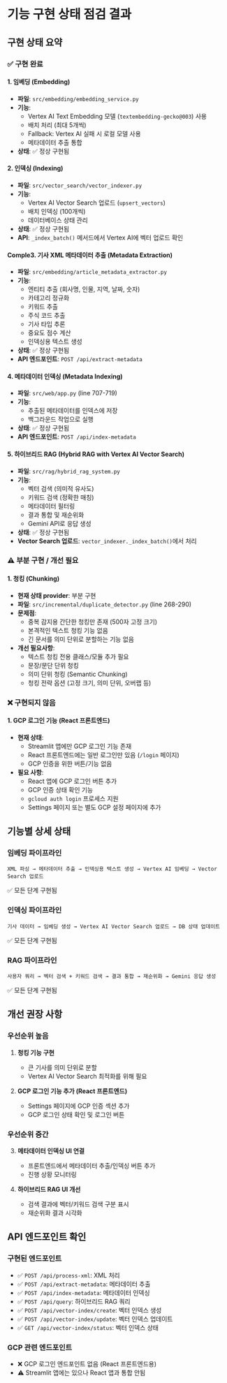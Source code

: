 # 기능 구현 상태 점검 결과

## 구현 상태 요약

### ✅ 구현 완료

#### 1. 임베딩 (Embedding)
- **파일**: `src/embedding/embedding_service.py`
- **기능**: 
  - Vertex AI Text Embedding 모델 (`textembedding-gecko@003`) 사용
  - 배치 처리 (최대 5개씩)
  - Fallback: Vertex AI 실패 시 로컬 모델 사용
  - 메타데이터 추출 통합
- **상태**: ✅ 정상 구현됨

#### 2. 인덱싱 (Indexing)
- **파일**: `src/vector_search/vector_indexer.py`
- **기능**:
  - Vertex AI Vector Search 업로드 (`upsert_vectors`)
  - 배치 인덱싱 (100개씩)
  - 데이터베이스 상태 관리
- **상태**: ✅ 정상 구현됨
- **API**: `_index_batch()` 메서드에서 Vertex AI에 벡터 업로드 확인

####  Comple3. 기사 XML 메타데이터 추출 (Metadata Extraction)
- **파일**: `src/embedding/article_metadata_extractor.py`
- **기능**:
  - 엔티티 추출 (회사명, 인물, 지역, 날짜, 숫자)
  - 카테고리 정규화
  - 키워드 추출
  - 주식 코드 추출
  - 기사 타입 추론
  - 중요도 점수 계산
  - 인덱싱용 텍스트 생성
- **상태**: ✅ 정상 구현됨
- **API 엔드포인트**: `POST /api/extract-metadata`

#### 4. 메타데이터 인덱싱 (Metadata Indexing)
- **파일**: `src/web/app.py` (line 707-719)
- **기능**: 
  - 추출된 메타데이터를 인덱스에 저장
  - 백그라운드 작업으로 실행
- **상태**: ✅ 정상 구현됨
- **API 엔드포인트**: `POST /api/index-metadata`

#### 5. 하이브리드 RAG (Hybrid RAG with Vertex AI Vector Search)
- **파일**: `src/rag/hybrid_rag_system.py`
- **기능**:
  - 벡터 검색 (의미적 유사도)
  - 키워드 검색 (정확한 매칭)
  - 메타데이터 필터링
  - 결과 통합 및 재순위화
  - Gemini API로 응답 생성
- **상태**: ✅ 정상 구현됨
- **Vector Search 업로드**: `vector_indexer._index_batch()`에서 처리

### ⚠️ 부분 구현 / 개선 필요

#### 1. 청킹 (Chunking)
- **현재 상태 provider**: 부분 구현
- **파일**: `src/incremental/duplicate_detector.py` (line 268-290)
- **문제점**:
  - 중복 감지용 간단한 청킹만 존재 (500자 고정 크기)
  - 본격적인 텍스트 청킹 기능 없음
  - 긴 문서를 의미 단위로 분할하는 기능 없음
- **개선 필요사항**:
  - 텍스트 청킹 전용 클래스/모듈 추가 필요
  - 문장/문단 단위 청킹
  - 의미 단위 청킹 (Semantic Chunking)
  - 청킹 전략 옵션 (고정 크기, 의미 단위, 오버랩 등)

### ❌ 구현되지 않음

#### 1. GCP 로그인 기능 (React 프론트엔드)
- **현재 상태**:
  - Streamlit 앱에만 GCP 로그인 기능 존재
  - React 프론트엔드에는 일반 로그인만 있음 (`/login` 페이지)
  - GCP 인증을 위한 버튼/기능 없음
- **필요 사항**:
  - React 앱에 GCP 로그인 버튼 추가
  - GCP 인증 상태 확인 기능
  - `gcloud auth login` 프로세스 지원
  - Settings 페이지 또는 별도 GCP 설정 페이지에 추가

## 기능별 상세 상태

### 임베딩 파이프라인
```
XML 파싱 → 메타데이터 추출 → 인덱싱용 텍스트 생성 → Vertex AI 임베딩 → Vector Search 업로드
```
✅ 모든 단계 구현됨

### 인덱싱 파이프라인
```
기사 데이터 → 임베딩 생성 → Vertex AI Vector Search 업로드 → DB 상태 업데이트
```
✅ 모든 단계 구현됨

### RAG 파이프라인
```
사용자 쿼리 → 벡터 검색 + 키워드 검색 → 결과 통합 → 재순위화 → Gemini 응답 생성
```
✅ 모든 단계 구현됨

## 개선 권장 사항

### 우선순위 높음

1. **청킹 기능 구현**
   - 큰 기사를 의미 단위로 분할
   - Vertex AI Vector Search 최적화를 위해 필요

2. **GCP 로그인 기능 추가 (React 프론트엔드)**
   - Settings 페이지에 GCP 인증 섹션 추가
   - GCP 로그인 상태 확인 및 로그인 버튼

### 우선순위 중간

3. **메타데이터 인덱싱 UI 연결**
   - 프론트엔드에서 메타데이터 추출/인덱싱 버튼 추가
   - 진행 상황 모니터링

4. **하이브리드 RAG UI 개선**
   - 검색 결과에 벡터/키워드 검색 구분 표시
   - 재순위화 결과 시각화

## API 엔드포인트 확인

### 구현된 엔드포인트
- ✅ `POST /api/process-xml`: XML 처리
- ✅ `POST /api/extract-metadata`: 메타데이터 추출
- ✅ `POST /api/index-metadata`: 메타데이터 인덱싱
- ✅ `POST /api/query`: 하이브리드 RAG 쿼리
- ✅ `POST /api/vector-index/create`: 벡터 인덱스 생성
- ✅ `POST /api/vector-index/update`: 벡터 인덱스 업데이트
- ✅ `GET /api/vector-index/status`: 벡터 인덱스 상태

### GCP 관련 엔드포인트
- ❌ GCP 로그인 엔드포인트 없음 (React 프론트엔드용)
- ⚠️ Streamlit 앱에는 있으나 React 앱과 통합 안됨

